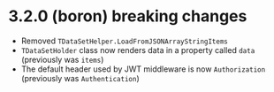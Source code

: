 # 3.2.0 (boron) breaking changes

- Removed `TDataSetHelper.LoadFromJSONArrayStringItems`
- `TDataSetHolder` class now renders data in a property called `data` (previously was `items`)
- The default header used by JWT middleware is now `Authorization` (previously was `Authentication`)